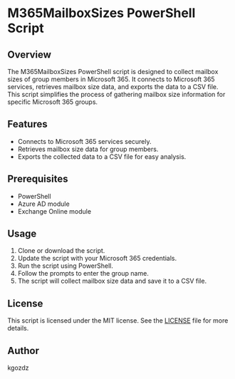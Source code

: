 # M365MailboxSizes PowerShell Script

## Overview
The M365MailboxSizes PowerShell script is designed to collect mailbox sizes of group members in Microsoft 365. It connects to Microsoft 365 services, retrieves mailbox size data, and exports the data to a CSV file. This script simplifies the process of gathering mailbox size information for specific Microsoft 365 groups.

## Features
- Connects to Microsoft 365 services securely.
- Retrieves mailbox size data for group members.
- Exports the collected data to a CSV file for easy analysis.

## Prerequisites
- PowerShell
- Azure AD module
- Exchange Online module

## Usage
1. Clone or download the script.
2. Update the script with your Microsoft 365 credentials.
3. Run the script using PowerShell.
4. Follow the prompts to enter the group name.
5. The script will collect mailbox size data and save it to a CSV file.

## License
This script is licensed under the MIT license. See the [LICENSE](LICENSE) file for more details.

## Author
kgozdz

